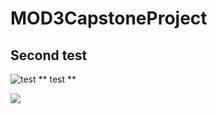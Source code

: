 # MOD3CapstoneProject

## Second test

![](ReadMeImages/screenshot1.png "test")
** test **

<!-- file:///Users/richardgonzalez/Desktop/Screen%20Shot%202021-07-01%20at%2012.34.35%20AM.png -->

<img src="ReadMeImages/screenshot1.png">
<img src="../ReadMeImages/screenshot1.png>
